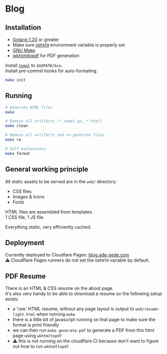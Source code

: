 # Blog

## Installation

- [Golang 1.20](https://go.dev/doc/install) or greater
- Make sure [`GOPATH`](https://go.dev/wiki/GOPATH) environment variable is properly set
- [GNU Make](https://www.gnu.org/software/make/)
- [wkhtmltopdf](https://wkhtmltopdf.org) for PDF generation

Install [`templ`](https://github.com/a-h/templ) to `$GOPATH/bin`.  
Install pre-commit hooks for auto-formating.

```bash
make init
```

## Running

```bash
# Generate HTML files
make

# Remove all artifacts (*_templ.go, *.html)
make clean

# Remove all artifacts and re-generate files
make re

# Self explanatory
make format
```

## General working principle

All static assets to be served are in the `web/` directory.

- CSS files
- Images & Icons
- Fonts

HTML files are assembled from templates.  
1 CSS file, 1 JS file.

Everything static, very efficiently cached.

## Deployment

Currently deployed to Cloudfare Pages: [blog.ade-sede.com](https://blog.ade-sede.com)  
⚠️ Cloudflare Pages runners do not set the `GOPATH` variable by default.

## PDF Resume

There is an HTML & CSS resume on the about page.  
It's also very handy to be able to download a resume so the following setup exists:

- a 'raw' HTML resume, without any page layout is output to `web/resume-light.html` when running `make`
- there is a little bit of javascript running on that page to make sure the format is print friendly
- we can then run `make generate-pdf` to generate a PDF from this html page using `wkhtmltopdf`
- ⚠️ this is not running on the cloudflare CI because don't want to figure out how to run `wkhtmltopdf`
